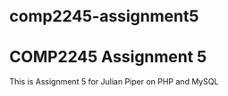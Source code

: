# comp2245-assignment5
# COMP2245 Assignment 5
This is Assignment 5 for Julian Piper on PHP and MySQL
